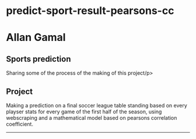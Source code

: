 # predict-sport-result-pearsons-cc

# Allan Gamal

  <h2>Sports prediction</h2>
  <p>Sharing some of the process of the making of this project/p>

  <h2>Project</h3>
    <p>Making a prediction on a final soccer league table standing based on every playser stats for every game of the first half of the season, using webscraping and a mathematical model based on pearsons correlation coefficient. 
</p>


---
